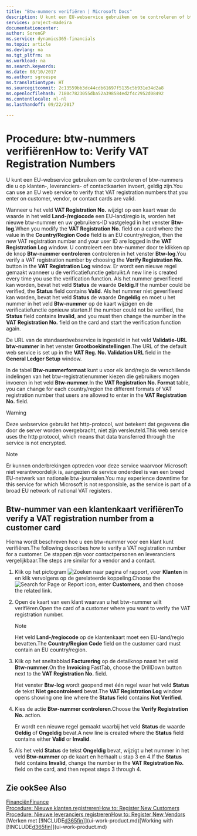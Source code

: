 ```yaml
---
title: "Btw-nummers verifiëren | Microsoft Docs"
description: U kunt een EU-webservice gebruiken om te controleren of btw-nummers die u op klanten-, leveranciers- of contactkaarten invoert, geldig zijn.
services: project-madeira
documentationcenter: 
author: SorenGP
ms.service: dynamics365-financials
ms.topic: article
ms.devlang: na
ms.tgt_pltfrm: na
ms.workload: na
ms.search.keywords: 
ms.date: 08/10/2017
ms.author: sgroespe
ms.translationtype: HT
ms.sourcegitcommit: 2c13559bb3dc44cdb61697f5135c5b931e34d2a8
ms.openlocfilehash: 7180c7823055dba52a398584ed2f4c2952d08492
ms.contentlocale: nl-nl
ms.lasthandoff: 09/22/2017

---
```

# <a name="how-to-verify-vat-registration-numbers"></a><span data-ttu-id="2c495-103">Procedure: btw-nummers verifiëren</span><span class="sxs-lookup"><span data-stu-id="2c495-103">How to: Verify VAT Registration Numbers</span></span>
<span data-ttu-id="2c495-104">U kunt een EU-webservice gebruiken om te controleren of btw-nummers die u op klanten-, leveranciers- of contactkaarten invoert, geldig zijn.</span><span class="sxs-lookup"><span data-stu-id="2c495-104">You can use an EU web service to verify that VAT registration numbers that you enter on customer, vendor, or contact cards are valid.</span></span>  

 <span data-ttu-id="2c495-105">Wanneer u het veld **VAT Registration No.** wijzigt op een kaart waar de waarde in het veld **Land-/regiocode** een EU-land/regio is, worden het nieuwe btw-nummer en uw gebruikers-ID vastgelegd in het venster **Btw-log**.</span><span class="sxs-lookup"><span data-stu-id="2c495-105">When you modify the **VAT Registration No.** field on a card where the value in the **Country/Region Code** field is an EU country/region, then the new VAT registration number and your user ID are logged in the **VAT Registration Log** window.</span></span> <span data-ttu-id="2c495-106">U controleert een btw-nummer door te klikken op de knop **Btw-nummer controleren** controleren in het venster **Btw-log**.</span><span class="sxs-lookup"><span data-stu-id="2c495-106">You verify a VAT registration number by choosing the **Verify Registration No.** button in the **VAT Registration Log** window.</span></span> <span data-ttu-id="2c495-107">Er wordt een nieuwe regel gemaakt wanneer u de verificatiefunctie gebruikt.</span><span class="sxs-lookup"><span data-stu-id="2c495-107">A new line is created every time you use the verification function.</span></span> <span data-ttu-id="2c495-108">Als het nummer geverifieerd kan worden, bevat het veld **Status** de waarde **Geldig**.</span><span class="sxs-lookup"><span data-stu-id="2c495-108">If the number could be verified, the **Status** field contains **Valid**.</span></span> <span data-ttu-id="2c495-109">Als het nummer niet geverifieerd kan worden, bevat het veld **Status** de waarde **Ongeldig** en moet u het nummer in het veld **Btw-nummer** op de kaart wijzigen en de verificatiefunctie opnieuw starten.</span><span class="sxs-lookup"><span data-stu-id="2c495-109">If the number could not be verified, the **Status** field contains **Invalid**, and you must then change the number in the **VAT Registration No.** field on the card and start the verification function again.</span></span>  

 <span data-ttu-id="2c495-110">De URL van de standaardwebservice is ingesteld in het veld **Validatie-URL btw-nummer** in het venster **Grootboekinstellingen**.</span><span class="sxs-lookup"><span data-stu-id="2c495-110">The URL of the default web service is set up in the **VAT Reg. No. Validation URL** field in the **General Ledger Setup** window.</span></span>  

 <span data-ttu-id="2c495-111">In de tabel **Btw-nummerformaat** kunt u voor elk land/regio de verschillende indelingen van het btw-registratienummer kiezen die gebruikers mogen invoeren in het veld **Btw-nummer**.</span><span class="sxs-lookup"><span data-stu-id="2c495-111">In the **VAT Registration No. Format** table, you can change for each country/region the different formats of VAT registration number that users are allowed to enter in the **VAT Registration No.** field.</span></span>  

> [!WARNING]  
>  <span data-ttu-id="2c495-112">Deze webservice gebruikt het http-protocol, wat betekent dat gegevens die door de server worden overgebracht, niet zijn versleuteld.</span><span class="sxs-lookup"><span data-stu-id="2c495-112">This web service uses the http protocol, which means that data transferred through the service is not encrypted.</span></span>  

> [!NOTE]  
>  <span data-ttu-id="2c495-113">Er kunnen onderbrekingen optreden voor deze service waarvoor Microsoft niet verantwoordelijk is, aangezien de service onderdeel is van een breed EU-netwerk van nationale btw-journalen.</span><span class="sxs-lookup"><span data-stu-id="2c495-113">You may experience downtime for this service for which Microsoft is not responsible, as the service is part of a broad EU network of national VAT registers.</span></span>  

## <a name="to-verify-a-vat-registration-number-from-a-customer-card"></a><span data-ttu-id="2c495-114">Btw-nummer van een klantenkaart verifiëren</span><span class="sxs-lookup"><span data-stu-id="2c495-114">To verify a VAT registration number from a customer card</span></span>  
<span data-ttu-id="2c495-115">Hierna wordt beschreven hoe u een btw-nummer voor een klant kunt verifiëren.</span><span class="sxs-lookup"><span data-stu-id="2c495-115">The following describes how to verify a VAT registration number for a customer.</span></span> <span data-ttu-id="2c495-116">De stappen zijn voor contactpersonen en leveranciers vergelijkbaar.</span><span class="sxs-lookup"><span data-stu-id="2c495-116">The steps are similar for a vendor and a contact.</span></span>   
1.  <span data-ttu-id="2c495-117">Klik op het pictogram ![Zoeken naar pagina of rapport](media/ui-search/search_small.png "Pictogram Zoeken naar pagina of rapport"), voer **Klanten** in en klik vervolgens op de gerelateerde koppeling.</span><span class="sxs-lookup"><span data-stu-id="2c495-117">Choose the ![Search for Page or Report](media/ui-search/search_small.png "Search for Page or Report icon") icon, enter **Customers**, and then choose the related link.</span></span>  

2.  <span data-ttu-id="2c495-118">Open de kaart van een klant waarvan u het btw-nummer wilt verifiëren.</span><span class="sxs-lookup"><span data-stu-id="2c495-118">Open the card of a customer where you want to verify the VAT registration number.</span></span>  

    > [!NOTE]  
    >  <span data-ttu-id="2c495-119">Het veld **Land-/regiocode** op de klantenkaart moet een EU-land/regio bevatten.</span><span class="sxs-lookup"><span data-stu-id="2c495-119">The **Country/Region Code** field on the customer card must contain an EU country/region.</span></span>  
3.  <span data-ttu-id="2c495-120">Klik op het sneltabblad **Facturering** op de detailknop naast het veld **Btw-nummer**.</span><span class="sxs-lookup"><span data-stu-id="2c495-120">On the **Invoicing** FastTab, choose the DrillDown button next to the **VAT Registration No.** field.</span></span>  

    <span data-ttu-id="2c495-121">Het venster **Btw-log** wordt geopend met één regel waar het veld **Status** de tekst **Niet gecontroleerd** bevat.</span><span class="sxs-lookup"><span data-stu-id="2c495-121">The **VAT Registration Log** window opens showing one line where the **Status** field contains **Not Verified**.</span></span>  
4.  <span data-ttu-id="2c495-122">Kies de actie **Btw-nummer controleren**.</span><span class="sxs-lookup"><span data-stu-id="2c495-122">Choose the **Verify Registration No.** action.</span></span>  

     <span data-ttu-id="2c495-123">Er wordt een nieuwe regel gemaakt waarbij het veld **Status** de waarde **Geldig** of **Ongeldig** bevat.</span><span class="sxs-lookup"><span data-stu-id="2c495-123">A new line is created where the **Status** field contains either **Valid** or **Invalid**.</span></span>  
5.  <span data-ttu-id="2c495-124">Als het veld **Status** de tekst **Ongeldig** bevat, wijzigt u het nummer in het veld **Btw-nummer** op de kaart en herhaalt u stap 3 en 4.</span><span class="sxs-lookup"><span data-stu-id="2c495-124">If the **Status** field contains **Invalid**, change the number in the **VAT Registration No.** field on the card, and then repeat steps 3 through 4.</span></span>  

## <a name="see-also"></a><span data-ttu-id="2c495-125">Zie ook</span><span class="sxs-lookup"><span data-stu-id="2c495-125">See Also</span></span>  
[<span data-ttu-id="2c495-126">Financiën</span><span class="sxs-lookup"><span data-stu-id="2c495-126">Finance</span></span>](finance.md)  
[<span data-ttu-id="2c495-127">Procedure: Nieuwe klanten registreren</span><span class="sxs-lookup"><span data-stu-id="2c495-127">How to: Register New Customers</span></span>](sales-how-register-new-customers.md)  
[<span data-ttu-id="2c495-128">Procedure: Nieuwe leveranciers registreren</span><span class="sxs-lookup"><span data-stu-id="2c495-128">How to: Register New Vendors</span></span>](purchasing-how-register-new-vendors.md)  
<span data-ttu-id="2c495-129">[Werken met [!INCLUDE[d365fin](includes/d365fin_md.md)]](ui-work-product.md)</span><span class="sxs-lookup"><span data-stu-id="2c495-129">[Working with [!INCLUDE[d365fin](includes/d365fin_md.md)]](ui-work-product.md)</span></span>

